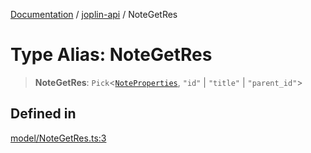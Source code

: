 [Documentation](../../packages.md) / [joplin-api](../index.md) / NoteGetRes

# Type Alias: NoteGetRes

> **NoteGetRes**: `Pick`\<[`NoteProperties`](../interfaces/NoteProperties.md), `"id"` \| `"title"` \| `"parent_id"`\>

## Defined in

[model/NoteGetRes.ts:3](https://github.com/rxliuli/joplin-utils/blob/2bc4cdf0126f9cf3a3dcc1c3f49a6f42208c3387/packages/joplin-api/src/model/NoteGetRes.ts#L3)
